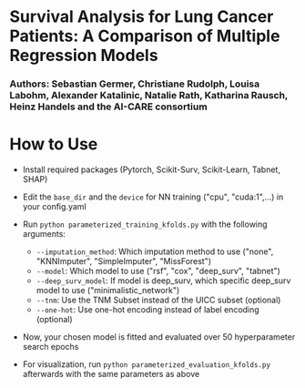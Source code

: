 # Survival Analysis for Lung Cancer Patients: A Comparison of Multiple Regression Models
### Authors: Sebastian Germer, Christiane Rudolph, Louisa Labohm, Alexander Katalinic, Natalie Rath, Katharina Rausch, Heinz Handels and the AI-CARE consortium

# How to Use
- Install required packages (Pytorch, Scikit-Surv, Scikit-Learn, Tabnet, SHAP)
- Edit the ```base_dir``` and the ```device``` for NN training ("cpu", "cuda:1",...) in your config.yaml
- Run ```python parameterized_training_kfolds.py``` with the following arguments:
  - ```--imputation_method```: Which imputation method to use ("none", "KNNImputer", "SimpleImputer", "MissForest")
  - ```--model```: Which model to use ("rsf", "cox", "deep_surv", "tabnet")
  - ```--deep_surv_model```: If model is deep_surv, which specific deep_surv model to use ("minimalistic_network")
  - ```--tnm```: Use the TNM Subset instead of the UICC subset (optional)
  - ```--one-hot```: Use one-hot encoding instead of label encoding (optional)

- Now, your chosen model is fitted and evaluated over 50 hyperparameter search epochs

- For visualization, run ```python parameterized_evaluation_kfolds.py``` afterwards with the same parameters as above

